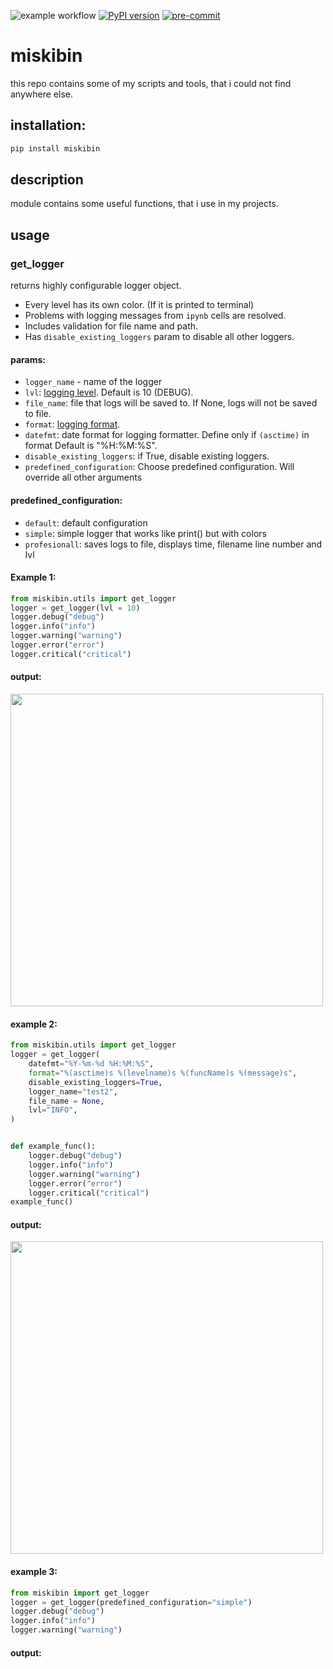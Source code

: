 ![example workflow](https://github.com/michalskibinski109/miskibin/actions/workflows/python-app.yml/badge.svg)
[![PyPI version](https://badge.fury.io/py/miskibin.svg)](https://badge.fury.io/py/miskibin)
[![pre-commit](https://img.shields.io/badge/pre--commit-enabled-brightgreen?logo=pre-commit)](https://github.com/pre-commit/pre-commit)
# miskibin

this repo contains some of my scripts and tools, that i
could not find anywhere else.

## installation:

```bash
pip install miskibin
```

## description

module contains some useful functions, that i use in my projects.

## usage

### get_logger

returns highly configurable logger object.

- Every level has its own color. (If it is printed to terminal)
- Problems with logging messages from `ipynb` cells are resolved.
- Includes validation for file name and path.
- Has `disable_existing_loggers` param to disable all other loggers.
#### params:
- `logger_name` - name of the logger
- `lvl`: [logging level](https://docs.python.org/3/library/logging.html#logging-levels). Default is 10 (DEBUG).
- `file_name`: file that logs will be saved to. If None, logs will not be saved to file.
- `format`: [logging format](https://docs.python.org/3/library/logging.html#logrecord-attributes).
- `datefmt`: date format for logging formatter. Define only if `(asctime)` in format Default is "%H:%M:%S".
- `disable_existing_loggers`: if True, disable existing loggers.
- `predefined_configuration`: Choose predefined configuration. Will override all other arguments

#### predefined_configuration:
- `default`: default configuration
- `simple`: simple logger that works like print() but with colors
- `profesionall`: saves logs to file, displays time, filename line number and lvl


#### Example 1:

```python
from miskibin.utils import get_logger
logger = get_logger(lvl = 10)
logger.debug("debug")
logger.info("info")
logger.warning("warning")
logger.error("error")
logger.critical("critical")
```

#### output:
<img src="https://user-images.githubusercontent.com/77834536/201940080-28e7dc08-ac99-4f8d-8f24-a9e0c6ac06c2.png" width="500"/>

#### example 2:

```python
from miskibin.utils import get_logger
logger = get_logger(
    datefmt="%Y-%m-%d %H:%M:%S",
    format="%(asctime)s %(levelname)s %(funcName)s %(message)s",
    disable_existing_loggers=True,
    logger_name="test2",
    file_name = None,
    lvl="INFO",
)


def example_func():
    logger.debug("debug")
    logger.info("info")
    logger.warning("warning")
    logger.error("error")
    logger.critical("critical")
example_func()
```

#### output:

<img src="https://user-images.githubusercontent.com/77834536/201939466-228b110f-21de-4461-9c86-55f8f46652ef.png" width="500"/>


#### example 3:

```python
from miskibin import get_logger
logger = get_logger(predefined_configuration="simple")
logger.debug("debug")
logger.info("info")
logger.warning("warning")
```

#### output:
